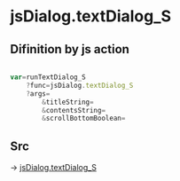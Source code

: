 # jsDialog.textDialog_S

## Difinition by js action

```js.js

var=runTextDialog_S
	?func=jsDialog.textDialog_S
	?args=
		&titleString=
		&contentsString=
		&scrollBottomBoolean=
```

## Src

-> [jsDialog.textDialog_S](https://github.com/puutaro/CommandClick/blob/master/app/src/main/java/com/puutaro/commandclick/fragment_lib/terminal_fragment/js_interface/dialog/JsDialog.kt#L124)


